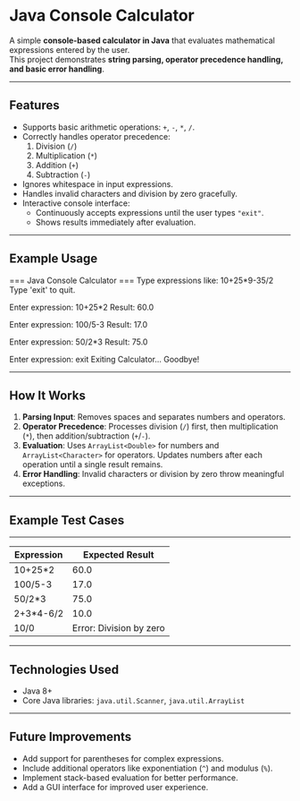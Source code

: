 # Java Console Calculator

A simple **console-based calculator in Java** that evaluates mathematical expressions entered by the user.  
This project demonstrates **string parsing, operator precedence handling, and basic error handling**.

---

## Features

- Supports basic arithmetic operations: `+`, `-`, `*`, `/`.
- Correctly handles operator precedence:
  1. Division (`/`)
  2. Multiplication (`*`)
  3. Addition (`+`)
  4. Subtraction (`-`)
- Ignores whitespace in input expressions.
- Handles invalid characters and division by zero gracefully.
- Interactive console interface:
  - Continuously accepts expressions until the user types `"exit"`.
  - Shows results immediately after evaluation.

---

## Example Usage

=== Java Console Calculator ===
Type expressions like: 10+25*9-35/2
Type 'exit' to quit.

Enter expression: 10+25*2
Result: 60.0

Enter expression: 100/5-3
Result: 17.0

Enter expression: 50/2*3
Result: 75.0

Enter expression: exit
Exiting Calculator... Goodbye!


---

## How It Works

1. **Parsing Input**: Removes spaces and separates numbers and operators.
2. **Operator Precedence**: Processes division (`/`) first, then multiplication (`*`), then addition/subtraction (`+`/`-`).
3. **Evaluation**: Uses `ArrayList<Double>` for numbers and `ArrayList<Character>` for operators. Updates numbers after each operation until a single result remains.
4. **Error Handling**: Invalid characters or division by zero throw meaningful exceptions.

---

## Example Test Cases
______________________________________________
| Expression       | Expected Result         |
|------------------|-------------------------|
| 10+25*2          | 60.0                    |
| 100/5-3          | 17.0                    |
| 50/2*3           | 75.0                    |
| 2+3*4-6/2        | 10.0                    |
| 10/0             | Error: Division by zero |
----------------------------------------------

## Technologies Used

- Java 8+
- Core Java libraries: `java.util.Scanner`, `java.util.ArrayList`

---

## Future Improvements

- Add support for parentheses for complex expressions.  
- Include additional operators like exponentiation (`^`) and modulus (`%`).  
- Implement stack-based evaluation for better performance.  
- Add a GUI interface for improved user experience.
